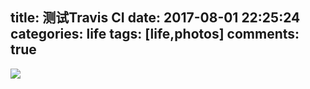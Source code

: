 title: 测试Travis CI
date: 2017-08-01 22:25:24
categories: life
tags: [life,photos]
comments: true
---


<!-- more -->


![](http://osej1thz9.bkt.clouddn.com/static/images/timerap2.png)


